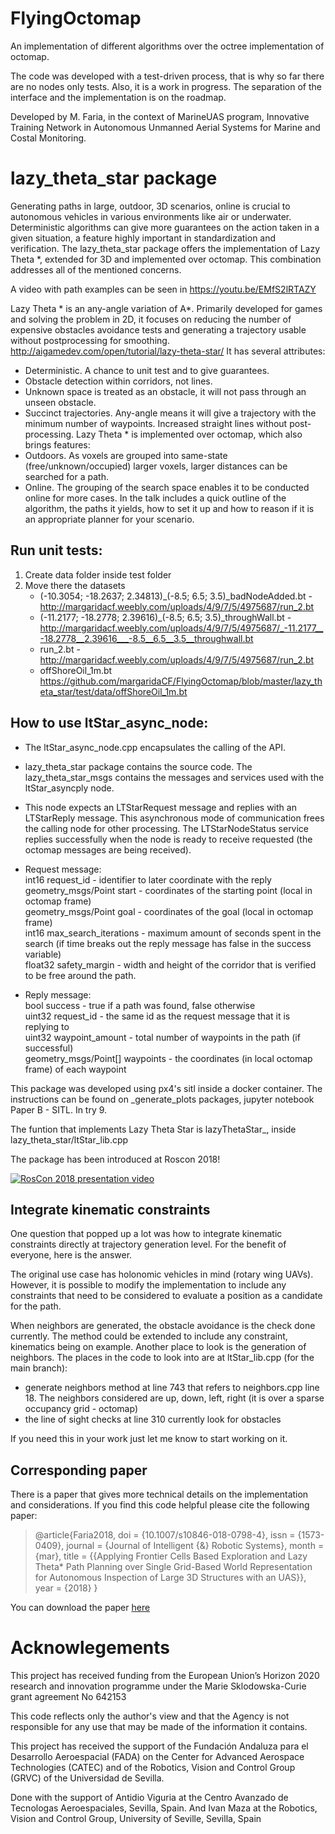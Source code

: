 # FlyingOctomap
An implementation of different algorithms over the octree implementation of octomap.

The code was developed with a test-driven process, that is why so far there are no nodes only tests.
Also, it is a work in progress. The separation of the interface and the implementation is on the roadmap.

Developed by M. Faria, in the context of MarineUAS program, Innovative Training Network in Autonomous Unmanned Aerial Systems for Marine and Costal Monitoring.

# lazy_theta_star package
Generating paths in large, outdoor, 3D scenarios, online is crucial to autonomous vehicles in various environments like air or underwater. Deterministic algorithms can give more guarantees on the action taken in a given situation, a feature highly important in standardization and verification.
The lazy_theta_star package offers the implementation of Lazy Theta \*, extended for 3D and implemented over octomap. This combination addresses all of the mentioned concerns.

A video with path examples can be seen in https://youtu.be/EMfS2lRTAZY

Lazy Theta * is an any-angle variation of A*. Primarily developed for games and solving the problem in 2D, it focuses on reducing the number of expensive obstacles avoidance tests and generating a trajectory usable without postprocessing for smoothing. http://aigamedev.com/open/tutorial/lazy-theta-star/
It has several attributes:
- Deterministic. A chance to unit test and to give guarantees.
- Obstacle detection within corridors, not lines. 
- Unknown space is treated as an obstacle, it will not pass through an unseen obstacle.
- Succinct trajectories. Any-angle means it will give a trajectory with the minimum number of waypoints.  Increased straight lines without post-processing.
Lazy Theta * is implemented over octomap, which also brings features:
- Outdoors. As voxels are grouped into same-state (free/unknown/occupied) larger voxels, larger distances can be searched for a path.
- Online. The grouping of the search space enables it to be conducted online for more cases.
In the talk includes a quick outline of the algorithm, the paths it yields, how to set it up and how to reason if it is an appropriate planner for your scenario.

## Run unit tests:
1. Create data folder inside test folder
2. Move there the datasets
	- (-10.3054; -18.2637; 2.34813)_(-8.5; 6.5; 3.5)_badNodeAdded.bt - http://margaridacf.weebly.com/uploads/4/9/7/5/4975687/run_2.bt
	- (-11.2177; -18.2778; 2.39616)_(-8.5; 6.5; 3.5)_throughWall.bt - http://margaridacf.weebly.com/uploads/4/9/7/5/4975687/_-11.2177__-18.2778__2.39616___-8.5__6.5__3.5__throughwall.bt
	- run_2.bt - http://margaridacf.weebly.com/uploads/4/9/7/5/4975687/run_2.bt
	- offShoreOil_1m.bt https://github.com/margaridaCF/FlyingOctomap/blob/master/lazy_theta_star/test/data/offShoreOil_1m.bt

## How to use ltStar_async_node:

- The ltStar_async_node.cpp encapsulates the calling of the API.
- lazy_theta_star package contains the source code. The lazy_theta_star_msgs contains the messages and services used with the ltStar_asyncply node.
- This node expects an LTStarRequest message and replies with an LTStarReply message. This asynchronous mode of communication frees the calling node for other processing. The LTStarNodeStatus service replies successfully when the node is ready to receive requested (the octomap messages are being received).
- Request message:       
int16 request_id - identifier to later coordinate with the reply       
geometry_msgs/Point start - coordinates of the starting point (local in octomap frame)       
geometry_msgs/Point goal - coordinates of the goal (local in octomap frame)       
int16 max_search_iterations - maximum amount of seconds spent in the search (if time breaks out the reply message has false in the success variable)       
float32 safety_margin - width and height of the corridor that is verified to be free around the path.      

- Reply message:       
bool success - true if a path was found, false otherwise      
uint32 request_id - the same id as the request message that it is replying to       
uint32 waypoint_amount - total number of waypoints in the path (if successful)       
geometry_msgs/Point[] waypoints - the coordinates (in local octomap frame) of each waypoint      

This package was developed using px4's sitl inside a docker container. The instructions can be found on _generate_plots packages, jupyter notebook Paper B - SITL. In try 9.

The funtion that implements Lazy Theta Star is lazyThetaStar_, inside lazy_theta_star/ltStar_lib.cpp

The package has been introduced at Roscon 2018! 

[![RosCon 2018 presentation video](https://img.youtube.com/vi/UbR8OUqfwe0/0.jpg)](https://www.youtube.com/watch?v=UbR8OUqfwe0)

## Integrate kinematic constraints

One question that popped up a lot was how to integrate kinematic constraints directly at trajectory generation level. For the benefit of everyone, here is the answer.

The original use case has holonomic vehicles in mind (rotary wing UAVs). However, it is possible to modify the implementation to include any constraints that need to be considered to evaluate a position as a candidate for the path.

When neighbors are generated, the obstacle avoidance is the check done currently. The method could be extended to include any constraint,  kinematics being on example. Another place to look is the generation of neighbors.
The places in the code to look into are at ltStar_lib.cpp (for the main branch): 
- generate neighbors method at line 743 that refers to neighbors.cpp line 18. The neighbors considered are up, down, left, right (it is over a sparse occupancy grid - octomap) 
- the line of sight checks at line 310 currently look for obstacles

If you need this in your work just let me know to start working on it.

## Corresponding paper

There is a paper that gives more technical details on the implementation and considerations. If you find this code helpful please cite the following paper:
> @article{Faria2018,
> doi = {10.1007/s10846-018-0798-4},
> issn = {1573-0409},
> journal = {Journal of Intelligent {\&} Robotic Systems},
> month = {mar},
> title = {{Applying Frontier Cells Based Exploration and Lazy Theta* Path Planning over Single Grid-Based World Representation for Autonomous Inspection of Large 3D Structures with an UAS}},
> year = {2018}
> }

You can download the paper [here]( https://www.researchgate.net/publication/323994301_Applying_Frontier_Cells_Based_Exploration_and_Lazy_Theta_Path_Planning_over_Single_Grid-Based_World_Representation_for_Autonomous_Inspection_of_Large_3D_Structures_with_an_UAS)



# Acknowlegements

This project has received funding from the European Union’s Horizon 2020 research and innovation programme under the Marie Sklodowska-Curie grant agreement No 642153

This code reflects only the author's view and that the Agency is not responsible for any use that may be made of the information it contains.

This project has received the support of the Fundación Andaluza para el Desarrollo Aeroespacial (FADA) on the Center for Advanced Aerospace Technologies (CATEC) and of the Robotics, Vision and Control Group (GRVC) of the Universidad de Sevilla.

Done with the support of Antidio Viguria at the Centro Avanzado de Tecnologas Aeroespaciales, Sevilla, Spain. And Ivan Maza at the Robotics, Vision and Control Group, University of Seville, Sevilla, Spain
